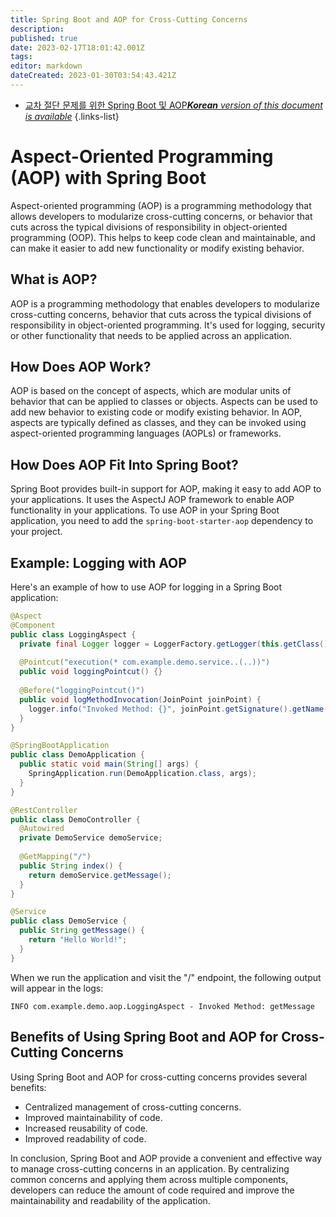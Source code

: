 ```yaml
---
title: Spring Boot and AOP for Cross-Cutting Concerns
description: 
published: true
date: 2023-02-17T18:01:42.001Z
tags: 
editor: markdown
dateCreated: 2023-01-30T03:54:43.421Z
---
```


- [교차 절단 문제를 위한 Spring Boot 및 AOP***Korean** version of this document is available*](/ko/Knowledge-base/Spring-Boot/spring-boot-and-aop-for-cross-cutting-concerns)
{.links-list}

# Aspect-Oriented Programming (AOP) with Spring Boot

Aspect-oriented programming (AOP) is a programming methodology that allows developers to modularize cross-cutting concerns, or behavior that cuts across the typical divisions of responsibility in object-oriented programming (OOP). This helps to keep code clean and maintainable, and can make it easier to add new functionality or modify existing behavior.

## What is AOP?
AOP is a programming methodology that enables developers to modularize cross-cutting concerns, behavior that cuts across the typical divisions of responsibility in object-oriented programming. It's used for logging, security or other functionality that needs to be applied across an application.

## How Does AOP Work?
AOP is based on the concept of aspects, which are modular units of behavior that can be applied to classes or objects. Aspects can be used to add new behavior to existing code or modify existing behavior. In AOP, aspects are typically defined as classes, and they can be invoked using aspect-oriented programming languages (AOPLs) or frameworks.

## How Does AOP Fit Into Spring Boot?
Spring Boot provides built-in support for AOP, making it easy to add AOP to your applications. It uses the AspectJ AOP framework to enable AOP functionality in your applications. To use AOP in your Spring Boot application, you need to add the `spring-boot-starter-aop` dependency to your project.

## Example: Logging with AOP
Here's an example of how to use AOP for logging in a Spring Boot application:

```java
@Aspect
@Component
public class LoggingAspect {
  private final Logger logger = LoggerFactory.getLogger(this.getClass());
  
  @Pointcut("execution(* com.example.demo.service..(..))")
  public void loggingPointcut() {}
  
  @Before("loggingPointcut()")
  public void logMethodInvocation(JoinPoint joinPoint) {
    logger.info("Invoked Method: {}", joinPoint.getSignature().getName());
  }
}
```

```java
@SpringBootApplication
public class DemoApplication {
  public static void main(String[] args) {
    SpringApplication.run(DemoApplication.class, args);
  }
}

@RestController
public class DemoController {
  @Autowired
  private DemoService demoService;
  
  @GetMapping("/")
  public String index() {
    return demoService.getMessage();
  }
}

@Service
public class DemoService {
  public String getMessage() {
    return "Hello World!";
  }
}
```

When we run the application and visit the "/" endpoint, the following output will appear in the logs:

```
INFO com.example.demo.aop.LoggingAspect - Invoked Method: getMessage
```

##  Benefits of Using Spring Boot and AOP for Cross-Cutting Concerns
Using Spring Boot and AOP for cross-cutting concerns provides several benefits:

- Centralized management of cross-cutting concerns.
- Improved maintainability of code.
- Increased reusability of code.
- Improved readability of code.

In conclusion, Spring Boot and AOP provide a convenient and effective way to manage cross-cutting concerns in an application. By centralizing common concerns and applying them across multiple components, developers can reduce the amount of code required and improve the maintainability and readability of the application.
